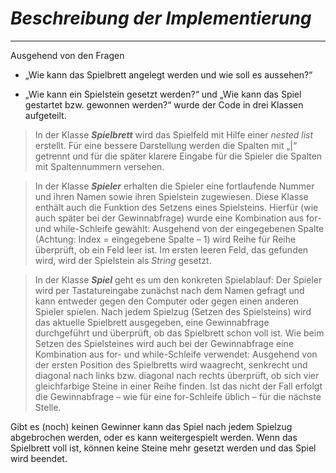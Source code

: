 # _Beschreibung der Implementierung_

---

Ausgehend von den Fragen

- „Wie kann das Spielbrett angelegt werden und wie soll es aussehen?“

- „Wie kann ein Spielstein gesetzt werden?“ und „Wie kann das Spiel gestartet bzw. gewonnen werden?“ wurde der Code in drei Klassen aufgeteilt.





>In der Klasse ***Spielbrett*** wird das Spielfeld mit Hilfe einer *nested list* erstellt. Für eine bessere Darstellung werden die Spalten mit „|“ getrennt 
und für die später klarere Eingabe für die Spieler die Spalten mit Spaltennummern versehen.

>In der Klasse ***Spieler*** erhalten die Spieler eine fortlaufende Nummer und ihren Namen sowie ihren Spielstein zugewiesen.
Diese Klasse enthält auch die Funktion des Setzens eines Spielsteins. 
Hierfür (wie auch später bei der Gewinnabfrage) wurde eine Kombination aus for- und while-Schleife gewählt: 
Ausgehend von der eingegebenen Spalte (Achtung: Index = eingegebene Spalte – 1) wird Reihe für Reihe überprüft, 
ob ein Feld leer ist. Im ersten leeren Feld, das gefunden wird, wird der Spielstein als *String* gesetzt.

>In der Klasse ***Spiel*** geht es um den konkreten Spielablauf: Der Spieler wird per Tastatureingabe zunächst nach dem Namen gefragt 
und kann entweder gegen den Computer oder gegen einen anderen Spieler spielen. 
Nach jedem Spielzug (Setzen des Spielsteins) wird das aktuelle Spielbrett ausgegeben, eine Gewinnabfrage durchgeführt und überprüft, ob das Spielbrett schon voll ist. 
Wie beim Setzen des Spielsteines wird auch bei der Gewinnabfrage eine Kombination aus for- und while-Schleife verwendet: 
Ausgehend von der ersten Position des Spielbretts wird waagrecht, senkrecht und diagonal nach links bzw. diagonal nach rechts überprüft, 
ob sich vier gleichfarbige Steine in einer Reihe finden. Ist das nicht der Fall erfolgt die Gewinnabfrage – wie für eine for-Schleife üblich – 
für die nächste Stelle.

Gibt es (noch) keinen Gewinner kann das Spiel nach jedem Spielzug abgebrochen werden, oder es kann weitergespielt werden. 
Wenn das Spielbrett voll ist, können keine Steine mehr gesetzt werden und das Spiel wird beendet.
